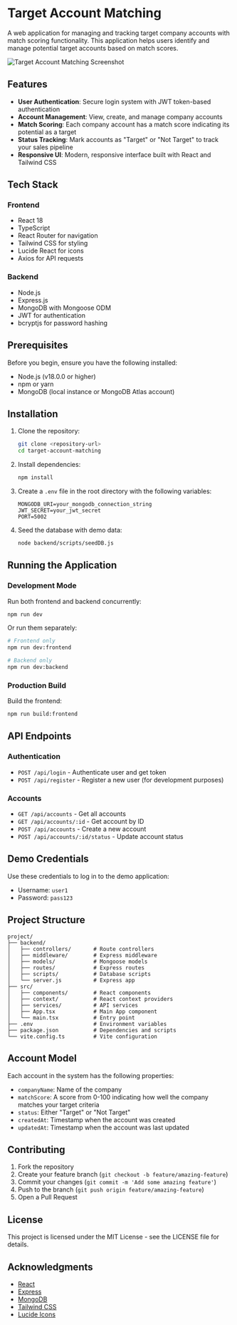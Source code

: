 # Target Account Matching

A web application for managing and tracking target company accounts with match scoring functionality. This application helps users identify and manage potential target accounts based on match scores.

![Target Account Matching Screenshot](https://via.placeholder.com/800x450.png?text=Target+Account+Matching)

## Features

- **User Authentication**: Secure login system with JWT token-based authentication
- **Account Management**: View, create, and manage company accounts
- **Match Scoring**: Each company account has a match score indicating its potential as a target
- **Status Tracking**: Mark accounts as "Target" or "Not Target" to track your sales pipeline
- **Responsive UI**: Modern, responsive interface built with React and Tailwind CSS

## Tech Stack

### Frontend
- React 18
- TypeScript
- React Router for navigation
- Tailwind CSS for styling
- Lucide React for icons
- Axios for API requests

### Backend
- Node.js
- Express.js
- MongoDB with Mongoose ODM
- JWT for authentication
- bcryptjs for password hashing

## Prerequisites

Before you begin, ensure you have the following installed:
- Node.js (v18.0.0 or higher)
- npm or yarn
- MongoDB (local instance or MongoDB Atlas account)

## Installation

1. Clone the repository:
   ```bash
   git clone <repository-url>
   cd target-account-matching
   ```

2. Install dependencies:
   ```bash
   npm install
   ```

3. Create a `.env` file in the root directory with the following variables:
   ```
   MONGODB_URI=your_mongodb_connection_string
   JWT_SECRET=your_jwt_secret
   PORT=5002
   ```

4. Seed the database with demo data:
   ```bash
   node backend/scripts/seedDB.js
   ```

## Running the Application

### Development Mode

Run both frontend and backend concurrently:
```bash
npm run dev
```

Or run them separately:
```bash
# Frontend only
npm run dev:frontend

# Backend only
npm run dev:backend
```

### Production Build

Build the frontend:
```bash
npm run build:frontend
```

## API Endpoints

### Authentication
- `POST /api/login` - Authenticate user and get token
- `POST /api/register` - Register a new user (for development purposes)

### Accounts
- `GET /api/accounts` - Get all accounts
- `GET /api/accounts/:id` - Get account by ID
- `POST /api/accounts` - Create a new account
- `POST /api/accounts/:id/status` - Update account status

## Demo Credentials

Use these credentials to log in to the demo application:
- Username: `user1`
- Password: `pass123`

## Project Structure

```
project/
├── backend/
│   ├── controllers/       # Route controllers
│   ├── middleware/        # Express middleware
│   ├── models/            # Mongoose models
│   ├── routes/            # Express routes
│   ├── scripts/           # Database scripts
│   └── server.js          # Express app
├── src/
│   ├── components/        # React components
│   ├── context/           # React context providers
│   ├── services/          # API services
│   ├── App.tsx            # Main App component
│   └── main.tsx           # Entry point
├── .env                   # Environment variables
├── package.json           # Dependencies and scripts
└── vite.config.ts         # Vite configuration
```

## Account Model

Each account in the system has the following properties:
- `companyName`: Name of the company
- `matchScore`: A score from 0-100 indicating how well the company matches your target criteria
- `status`: Either "Target" or "Not Target"
- `createdAt`: Timestamp when the account was created
- `updatedAt`: Timestamp when the account was last updated

## Contributing

1. Fork the repository
2. Create your feature branch (`git checkout -b feature/amazing-feature`)
3. Commit your changes (`git commit -m 'Add some amazing feature'`)
4. Push to the branch (`git push origin feature/amazing-feature`)
5. Open a Pull Request

## License

This project is licensed under the MIT License - see the LICENSE file for details.

## Acknowledgments

- [React](https://reactjs.org/)
- [Express](https://expressjs.com/)
- [MongoDB](https://www.mongodb.com/)
- [Tailwind CSS](https://tailwindcss.com/)
- [Lucide Icons](https://lucide.dev/)
